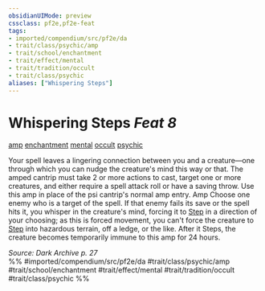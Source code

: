 ```yaml
---
obsidianUIMode: preview
cssclass: pf2e,pf2e-feat
tags:
- imported/compendium/src/pf2e/da
- trait/class/psychic/amp
- trait/school/enchantment
- trait/effect/mental
- trait/tradition/occult
- trait/class/psychic
aliases: ["Whispering Steps"]
---
```

# Whispering Steps  *Feat 8*  
[amp](amp-da.md)  [enchantment](enchantment.md)  [mental](mental.md)  [occult](occult.md)  [psychic](rules/traits/psychic-da.md)  


Your spell leaves a lingering connection between you and a creature—one through which you can nudge the creature's mind this way or that. The amped cantrip must take 2 or more actions to cast, target one or more creatures, and either require a spell attack roll or have a saving throw. Use this amp in place of the psi cantrip's normal amp entry. Amp Choose one enemy who is a target of the spell. If that enemy fails its save or the spell hits it, you whisper in the creature's mind, forcing it to [Step](step.md) in a direction of your choosing; as this is forced movement, you can't force the creature to [Step](step.md) into hazardous terrain, off a ledge, or the like. After it Steps, the creature becomes temporarily immune to this amp for 24 hours.

*Source: Dark Archive p. 27*  
%% #imported/compendium/src/pf2e/da #trait/class/psychic/amp #trait/school/enchantment #trait/effect/mental #trait/tradition/occult #trait/class/psychic %%